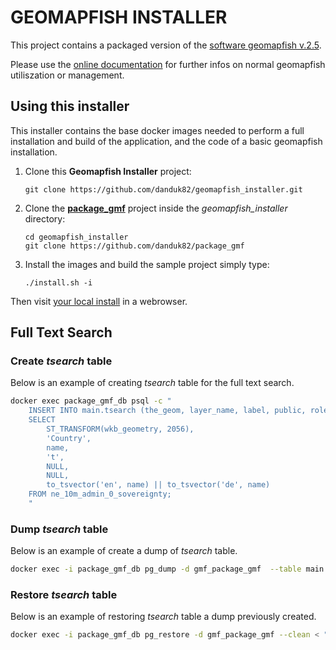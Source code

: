 # GEOMAPFISH INSTALLER

This project contains a packaged version of the [software geomapfish v.2.5](https://github.com/camptocamp/c2cgeoportal/).

Please use the [online documentation](https://geomapfish.org/) for further infos on normal geomapfish utiliszation or management.

## Using this installer

This installer contains the base docker images needed to perform a full installation and build of the application, and the code of a basic geomapfish installation.

1. Clone this **Geomapfish Installer** project:

    ```shell
    git clone https://github.com/danduk82/geomapfish_installer.git
    ```

2. Clone the [**package_gmf**](https://github.com/danduk82/package_gmf) project inside the _geomapfish_installer_ directory:

    ```shell
    cd geomapfish_installer
    git clone https://github.com/danduk82/package_gmf
    ```

3. Install the images and build the sample project simply type:

    ```shell
    ./install.sh -i
    ```

Then visit [your local install](https://localhost:8484/) in a webrowser.

## Full Text Search

### Create _tsearch_ table

Below is an example of creating _tsearch_ table for the full text search.

```bash
docker exec package_gmf_db psql -c "
    INSERT INTO main.tsearch (the_geom, layer_name, label, public, role_id, lang, ts)
    SELECT
        ST_TRANSFORM(wkb_geometry, 2056),
        'Country',
        name,
        't',
        NULL,
        NULL,
        to_tsvector('en', name) || to_tsvector('de', name)
    FROM ne_10m_admin_0_sovereignty;
    "
```

### Dump _tsearch_ table

Below is an example of create a dump of _tsearch_ table.

```bash
docker exec -i package_gmf_db pg_dump -d gmf_package_gmf  --table main.tsearch -F c > "tsearch.dmp"
```

### Restore _tsearch_ table

Below is an example of restoring _tsearch_ table a dump previously created.

```bash
docker exec -i package_gmf_db pg_restore -d gmf_package_gmf --clean < "tsearch.dmp"
```
